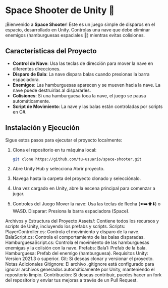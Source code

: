 # Space Shooter de Unity 🚀

¡Bienvenido a **Space Shooter**! Este es un juego simple de disparos en el espacio, desarrollado en Unity. Controlas una nave que debe eliminar enemigos (hamburguesas espaciales 🍔) mientras evitas colisiones.

## Características del Proyecto

- **Control de Nave**: Usa las teclas de dirección para mover la nave en diferentes direcciones.
- **Disparo de Bala**: La nave dispara balas cuando presionas la barra espaciadora.
- **Enemigos**: Las hamburguesas aparecen y se mueven hacia la nave. La nave puede destruirlas al dispararles.
- **Colisiones**: Si una hamburguesa toca la nave, el juego se pausa automáticamente.
- **Script de Movimiento**: La nave y las balas están controladas por scripts en C#.

## Instalación y Ejecución

Sigue estos pasos para ejecutar el proyecto localmente:

1. Clona el repositorio en tu máquina local:

   ```bash
   git clone https://github.com/tu-usuario/space-shooter.git
2. Abre Unity Hub y selecciona Abrir proyecto.
3. Navega hasta la carpeta del proyecto clonado y selecciónalo.
4. Una vez cargado en Unity, abre la escena principal para comenzar a jugar.
5. Controles del Juego
    Mover la nave: Usa las teclas de flecha (⬅️➡️⬆️⬇️) o WASD.
    Disparar: Presiona la barra espaciadora (Space).

Archivos y Estructura del Proyecto
Assets/: Contiene todos los recursos y scripts de Unity, incluyendo los prefabs y scripts.
Scripts:
PlayerController.cs: Controla el movimiento y disparo de la nave.
BalaScript.cs: Controla el comportamiento de las balas disparadas.
HamburguesaScript.cs: Controla el movimiento de las hamburguesas enemigas y la colisión con la nave.
Prefabs:
Bala1: Prefab de la bala.
Hamburguesa: Prefab del enemigo (hamburguesa).
Requisitos
Unity: Version 2021.3 o superior.
Git: Si deseas clonar y versionar el proyecto.
Notas Adicionales
Gitignore: El archivo .gitignore está configurado para ignorar archivos generados automáticamente por Unity, manteniendo el repositorio limpio.
Contribución: Si deseas contribuir, puedes hacer un fork del repositorio y enviar tus mejoras a través de un Pull Request.
